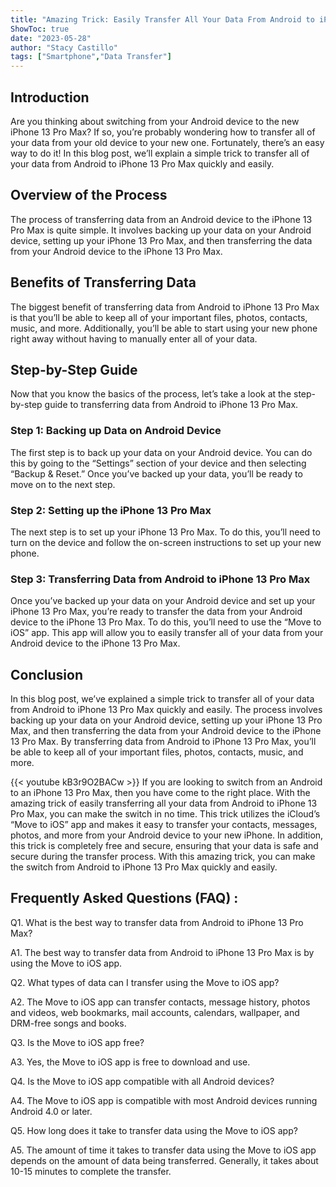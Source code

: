 ```yaml
---
title: "Amazing Trick: Easily Transfer All Your Data From Android to iPhone 13 Pro Max!"
ShowToc: true 
date: "2023-05-28"
author: "Stacy Castillo" 
tags: ["Smartphone","Data Transfer"]
---
```

## Introduction
Are you thinking about switching from your Android device to the new iPhone 13 Pro Max? If so, you’re probably wondering how to transfer all of your data from your old device to your new one. Fortunately, there’s an easy way to do it! In this blog post, we’ll explain a simple trick to transfer all of your data from Android to iPhone 13 Pro Max quickly and easily.

## Overview of the Process
The process of transferring data from an Android device to the iPhone 13 Pro Max is quite simple. It involves backing up your data on your Android device, setting up your iPhone 13 Pro Max, and then transferring the data from your Android device to the iPhone 13 Pro Max.

## Benefits of Transferring Data
The biggest benefit of transferring data from Android to iPhone 13 Pro Max is that you’ll be able to keep all of your important files, photos, contacts, music, and more. Additionally, you’ll be able to start using your new phone right away without having to manually enter all of your data.

## Step-by-Step Guide
Now that you know the basics of the process, let’s take a look at the step-by-step guide to transferring data from Android to iPhone 13 Pro Max.

### Step 1: Backing up Data on Android Device
The first step is to back up your data on your Android device. You can do this by going to the “Settings” section of your device and then selecting “Backup & Reset.” Once you’ve backed up your data, you’ll be ready to move on to the next step.

### Step 2: Setting up the iPhone 13 Pro Max
The next step is to set up your iPhone 13 Pro Max. To do this, you’ll need to turn on the device and follow the on-screen instructions to set up your new phone.

### Step 3: Transferring Data from Android to iPhone 13 Pro Max
Once you’ve backed up your data on your Android device and set up your iPhone 13 Pro Max, you’re ready to transfer the data from your Android device to the iPhone 13 Pro Max. To do this, you’ll need to use the “Move to iOS” app. This app will allow you to easily transfer all of your data from your Android device to the iPhone 13 Pro Max.

## Conclusion
In this blog post, we’ve explained a simple trick to transfer all of your data from Android to iPhone 13 Pro Max quickly and easily. The process involves backing up your data on your Android device, setting up your iPhone 13 Pro Max, and then transferring the data from your Android device to the iPhone 13 Pro Max. By transferring data from Android to iPhone 13 Pro Max, you’ll be able to keep all of your important files, photos, contacts, music, and more.

{{< youtube kB3r9O2BACw >}} 
If you are looking to switch from an Android to an iPhone 13 Pro Max, then you have come to the right place. With the amazing trick of easily transferring all your data from Android to iPhone 13 Pro Max, you can make the switch in no time. This trick utilizes the iCloud’s “Move to iOS” app and makes it easy to transfer your contacts, messages, photos, and more from your Android device to your new iPhone. In addition, this trick is completely free and secure, ensuring that your data is safe and secure during the transfer process. With this amazing trick, you can make the switch from Android to iPhone 13 Pro Max quickly and easily.

## Frequently Asked Questions (FAQ) :
Q1. What is the best way to transfer data from Android to iPhone 13 Pro Max?

A1. The best way to transfer data from Android to iPhone 13 Pro Max is by using the Move to iOS app.

Q2. What types of data can I transfer using the Move to iOS app?

A2. The Move to iOS app can transfer contacts, message history, photos and videos, web bookmarks, mail accounts, calendars, wallpaper, and DRM-free songs and books.

Q3. Is the Move to iOS app free?

A3. Yes, the Move to iOS app is free to download and use.

Q4. Is the Move to iOS app compatible with all Android devices?

A4. The Move to iOS app is compatible with most Android devices running Android 4.0 or later.

Q5. How long does it take to transfer data using the Move to iOS app?

A5. The amount of time it takes to transfer data using the Move to iOS app depends on the amount of data being transferred. Generally, it takes about 10-15 minutes to complete the transfer.


